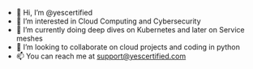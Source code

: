 - 👋 Hi, I’m @yescertified
- 👀 I’m interested in Cloud Computing and Cybersecurity
- 🌱 I’m currently doing deep dives on Kubernetes and later on Service meshes
- 💞️ I’m looking to collaborate on cloud projects and coding in python
- 📫 You can reach me at support@yescertified.com

<!---
yescertified/yescertified is a ✨ special ✨ repository because its `README.md` (this file) appears on your GitHub profile.
You can click the Preview link to take a look at your changes.
--->
